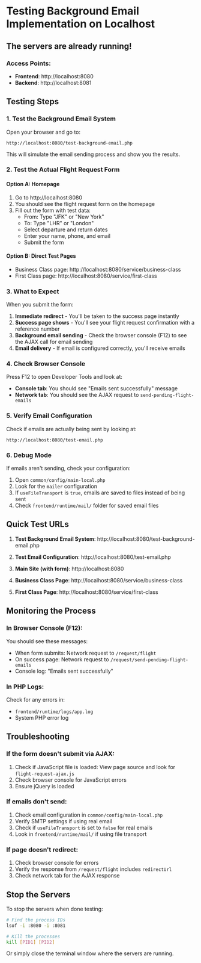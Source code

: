 # Testing Background Email Implementation on Localhost

## The servers are already running!

### Access Points:
- **Frontend**: http://localhost:8080
- **Backend**: http://localhost:8081

## Testing Steps

### 1. Test the Background Email System
Open your browser and go to:
```
http://localhost:8080/test-background-email.php
```
This will simulate the email sending process and show you the results.

### 2. Test the Actual Flight Request Form

#### Option A: Homepage
1. Go to http://localhost:8080
2. You should see the flight request form on the homepage
3. Fill out the form with test data:
   - From: Type "JFK" or "New York"
   - To: Type "LHR" or "London"
   - Select departure and return dates
   - Enter your name, phone, and email
   - Submit the form

#### Option B: Direct Test Pages
- Business Class page: http://localhost:8080/service/business-class
- First Class page: http://localhost:8080/service/first-class

### 3. What to Expect

When you submit the form:
1. **Immediate redirect** - You'll be taken to the success page instantly
2. **Success page shows** - You'll see your flight request confirmation with a reference number
3. **Background email sending** - Check the browser console (F12) to see the AJAX call for email sending
4. **Email delivery** - If email is configured correctly, you'll receive emails

### 4. Check Browser Console

Press F12 to open Developer Tools and look at:
- **Console tab**: You should see "Emails sent successfully" message
- **Network tab**: You should see the AJAX request to `send-pending-flight-emails`

### 5. Verify Email Configuration

Check if emails are actually being sent by looking at:
```
http://localhost:8080/test-email.php
```

### 6. Debug Mode

If emails aren't sending, check your configuration:
1. Open `common/config/main-local.php`
2. Look for the `mailer` configuration
3. If `useFileTransport` is `true`, emails are saved to files instead of being sent
4. Check `frontend/runtime/mail/` folder for saved email files

## Quick Test URLs

1. **Test Background Email System**: 
   http://localhost:8080/test-background-email.php

2. **Test Email Configuration**: 
   http://localhost:8080/test-email.php

3. **Main Site (with form)**: 
   http://localhost:8080

4. **Business Class Page**: 
   http://localhost:8080/service/business-class

5. **First Class Page**: 
   http://localhost:8080/service/first-class

## Monitoring the Process

### In Browser Console (F12):
You should see these messages:
- When form submits: Network request to `/request/flight`
- On success page: Network request to `/request/send-pending-flight-emails`
- Console log: "Emails sent successfully"

### In PHP Logs:
Check for any errors in:
- `frontend/runtime/logs/app.log`
- System PHP error log

## Troubleshooting

### If the form doesn't submit via AJAX:
1. Check if JavaScript file is loaded: View page source and look for `flight-request-ajax.js`
2. Check browser console for JavaScript errors
3. Ensure jQuery is loaded

### If emails don't send:
1. Check email configuration in `common/config/main-local.php`
2. Verify SMTP settings if using real email
3. Check if `useFileTransport` is set to `false` for real emails
4. Look in `frontend/runtime/mail/` if using file transport

### If page doesn't redirect:
1. Check browser console for errors
2. Verify the response from `/request/flight` includes `redirectUrl`
3. Check network tab for the AJAX response

## Stop the Servers

To stop the servers when done testing:
```bash
# Find the process IDs
lsof -i :8080 -i :8081

# Kill the processes
kill [PID1] [PID2]
```

Or simply close the terminal window where the servers are running.
